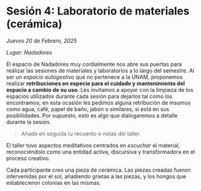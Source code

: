 # Sesión 4: Laboratorio de materiales (cerámica)

_Jueves 20 de Febrero, 2025_

_Lugar: Nadadores_

El espacio de Nadadores muy cordialmente nos abre sus puertas para realizar las sesiones de materiales y laboratorios a lo largo del semestre.
Al ser un _espacio autogestivo_ que no pertenece a la UNAM, proponemos realizar **retribuciones en especie para el cuidado y mantenimiento del espacio a cambio de su uso**.
Les invitamos a apoyar con la limpieza de los espacios utilizados durante cada sesión para dejarlos tal como los encontramos;
en esta ocasión les pedimos alguna retribución de insumos como agua, café, papel de baño, jabón o similares, si está en sus posibilidades.
Por supuesto, esto es algo que dialogaremos a detalle durante la sesión.

> Añade en seguida tu recuento o notas del taller.

El taller tuvo aspectos meditativos centrados en _escuchar_ el material, reconociéndolo como una entidad activa, discursiva y transformadora en el proceso creativo.

Cada participante creo una pieza de cerámica. Las piezas creadas fueron intervenidas por el sol, añadiendo grietas a las piezas, y los hongos que establecieron colonias en las mismas.

